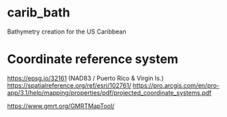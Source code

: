 # carib_bath
Bathymetry creation for the US Caribbean

# Coordinate reference system
https://epsg.io/32161 (NAD83 / Puerto Rico & Virgin Is.)
https://spatialreference.org/ref/esri/102761/
https://pro.arcgis.com/en/pro-app/3.1/help/mapping/properties/pdf/projected_coordinate_systems.pdf

https://www.gmrt.org/GMRTMapTool/

